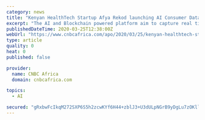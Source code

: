 ```yaml
---
category: news
title: "Kenyan HealthTech Startup Afya Rekod launching AI Consumer Data Driven Platform in support of Global Efforts to Curb Corona Pandemic!"
excerpt: "The AI and Blockchain powered platform aim to capture real time users’/patients’ health data; drive connectivity and engagement between patients, doctors and other health care providers; the company is sprinting to launch 4 months ahead of original launch plans. Kenyan health tech startup Afya Rekod is sprinting to launch its AI and ..."
publishedDateTime: 2020-03-25T12:38:00Z
webUrl: "https://www.cnbcafrica.com/apo/2020/03/25/kenyan-healthtech-startup-afya-rekod-launching-ai-consumer-data-driven-platform-in-support-of-global-efforts-to-curb-corona-pandemic/"
type: article
quality: 0
heat: 0
published: false

provider:
  name: CNBC Africa
  domain: cnbcafrica.com

topics:
  - AI

secured: "gRxbwFcIkqM272SXP6S5h2zcwKYf6H44+zblJ3+U3dULpNGrB9yDgLu7zOKlltMLUIDr3hjkPQuAtSzN8o9+cRQDVtQRxJlVSRyk+ocTE0StJHEyaCfTVo1NctmSkgj6UTJfhIt3YXS8UEjgGnv6uF7HNzqImZJ+Ovv4dxJeZZy4lWK11ixdJh52cON2i0tekWVvJ/v9tNQQqP6ibQzqe+Wt5lYJ4Ff3mdiw4wi4giryq3yoiAJDgmA/PjyiSuK/iWK3URymDl5PWhz5A1OFFaKa5VHCT1E0eJOdcAzGFPdC8YifODuI9QVObnqKweHi;QCw0Ytl7ABx2UggZYGqz6A=="
---
```


